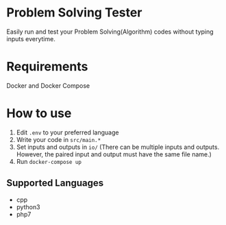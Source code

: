 # Problem Solving Tester
Easily run and test your Problem Solving(Algorithm) codes without typing inputs everytime.

# Requirements
Docker and Docker Compose

# How to use
1. Edit `.env` to your preferred language 
2. Write your code in `src/main.*`  
3. Set inputs and outputs in `io/` (There can be multiple inputs and outputs. However, the paired input and output must have the same file name.)
4. Run `docker-compose up`

## Supported Languages
- cpp
- python3
- php7
